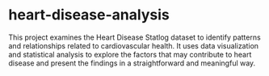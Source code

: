 # heart-disease-analysis
This project examines the Heart Disease Statlog dataset to identify patterns and relationships related to cardiovascular health. It uses data visualization and statistical analysis to explore the factors that may contribute to heart disease and present the findings in a straightforward and meaningful way.
